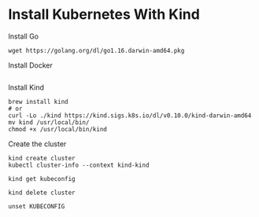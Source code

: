 # Install Kubernetes With Kind

Install Go
```
wget https://golang.org/dl/go1.16.darwin-amd64.pkg
```

Install Docker
```

```


Install Kind
```
brew install kind
# or
curl -Lo ./kind https://kind.sigs.k8s.io/dl/v0.10.0/kind-darwin-amd64
mv kind /usr/local/bin/
chmod +x /usr/local/bin/kind
```


Create the cluster
```
kind create cluster
kubectl cluster-info --context kind-kind

kind get kubeconfig

kind delete cluster

unset KUBECONFIG
```








